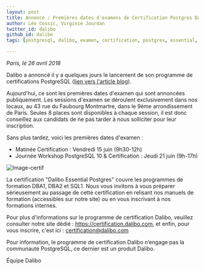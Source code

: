 ```yaml
---
layout: post
title: Annonce : Premières dates d'examens de Certification Postgres Dalibo
author: Léo Cossic, Virginie Jourdan
twitter_id: dalibo
github_id: dalibo
tags: [postgresql, dalibo, examen, certification, postgres, essential, dates]

---
```


*Paris, le 26 avril 2018*

Dalibo a annoncé il y a quelques jours le lancement de son programme de certifications PostgreSQL ([lien vers l'article blog](http://blog.dalibo.com/2018/04/17/certification_postgresql_dalibo.html)).

<!--MORE-->

Aujourd'hui, ce sont les premières dates d'examen qui sont annoncées publiquement. Les sessions d'examen se déroulent exclusivement dans nos locaux, au 43 rue du Faubourg Montmartre, dans le 9ème arrondissement de Paris. Seules 8 places sont disponibles à chaque session, il est donc conseillez aux candidats de ne pas tarder à nous solliciter pour leur inscription.

Sans plus tardez, voici les premières dates d'examen :

   * Matinée Certification : Vendredi 15 juin (9h30-12h)
   * Journée Workshop PostgreSQL 10 & Certification : Jeudi 21 juin (9h-17h)

![Image-certif](https://github.com/dalibo/blog/blob/gh-pages/img/Certif_DALIBO.png)

La certification "Dalibo Essential Postgres" couvre les programmes de formation DBA1, DBA2 et SQL1. Nous vous invitons à vous préparer sérieusement au passage de cette certification en relisant nos manuels de formation (accessibles sur notre site) ou en vous inscrivant à nos formations internes.

Pour plus d'informations sur le programme de certification Dalibo, veuillez consulter notre site dédié : https://certification.dalibo.com, et enfin, pour vous inscrire, c'est ici : certification@dalibo.com

Pour information, le programme de certification Dalibo n’engage pas la communauté PostgreSQL, ce dernier est un produit Dalibo.

Équipe Dalibo

